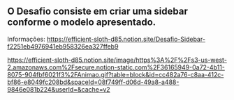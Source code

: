 ## O Desafio consiste em criar uma sidebar conforme o modelo apresentado.

Informações: https://efficient-sloth-d85.notion.site/Desafio-Sidebar-f2251eb4976941eb958326ea327ffeb9

https://efficient-sloth-d85.notion.site/image/https%3A%2F%2Fs3-us-west-2.amazonaws.com%2Fsecure.notion-static.com%2F36165949-0a72-4b11-8075-904fbf6021f3%2FAnimao.gif?table=block&id=cc482a76-c8aa-412c-bf86-e8049fc208bd&spaceId=08f749ff-d06d-49a8-a488-9846e081b224&userId=&cache=v2
